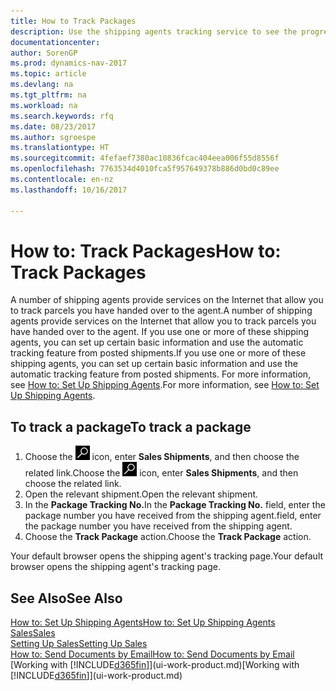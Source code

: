 ```yaml
---
title: How to Track Packages
description: Use the shipping agents tracking service to see the progress of a delivery.
documentationcenter: 
author: SorenGP
ms.prod: dynamics-nav-2017
ms.topic: article
ms.devlang: na
ms.tgt_pltfrm: na
ms.workload: na
ms.search.keywords: rfq
ms.date: 08/23/2017
ms.author: sgroespe
ms.translationtype: HT
ms.sourcegitcommit: 4fefaef7380ac10836fcac404eea006f55d8556f
ms.openlocfilehash: 7763534d4010fca5f957649378b886d0bd0c89ee
ms.contentlocale: en-nz
ms.lasthandoff: 10/16/2017

---
```

# <a name="how-to-track-packages"></a><span data-ttu-id="a1a80-103">How to: Track Packages</span><span class="sxs-lookup"><span data-stu-id="a1a80-103">How to: Track Packages</span></span>
<span data-ttu-id="a1a80-104">A number of shipping agents provide services on the Internet that allow you to track parcels you have handed over to the agent.</span><span class="sxs-lookup"><span data-stu-id="a1a80-104">A number of shipping agents provide services on the Internet that allow you to track parcels you have handed over to the agent.</span></span> <span data-ttu-id="a1a80-105">If you use one or more of these shipping agents, you can set up certain basic information and use the automatic tracking feature from posted shipments.</span><span class="sxs-lookup"><span data-stu-id="a1a80-105">If you use one or more of these shipping agents, you can set up certain basic information and use the automatic tracking feature from posted shipments.</span></span> <span data-ttu-id="a1a80-106">For more information, see [How to: Set Up Shipping Agents](sales-how-to-set-up-shipping-agents.md).</span><span class="sxs-lookup"><span data-stu-id="a1a80-106">For more information, see [How to: Set Up Shipping Agents](sales-how-to-set-up-shipping-agents.md).</span></span>

## <a name="to-track-a-package"></a><span data-ttu-id="a1a80-107">To track a package</span><span class="sxs-lookup"><span data-stu-id="a1a80-107">To track a package</span></span>
1. <span data-ttu-id="a1a80-108">Choose the ![Search for Page or Report](media/ui-search/search_small.png "Search for Page or Report icon") icon, enter **Sales Shipments**, and then choose the related link.</span><span class="sxs-lookup"><span data-stu-id="a1a80-108">Choose the ![Search for Page or Report](media/ui-search/search_small.png "Search for Page or Report icon") icon, enter **Sales Shipments**, and then choose the related link.</span></span>
2. <span data-ttu-id="a1a80-109">Open the relevant shipment.</span><span class="sxs-lookup"><span data-stu-id="a1a80-109">Open the relevant shipment.</span></span>
3. <span data-ttu-id="a1a80-110">In the **Package Tracking No.**</span><span class="sxs-lookup"><span data-stu-id="a1a80-110">In the **Package Tracking No.**</span></span> <span data-ttu-id="a1a80-111">field, enter the package number you have received from the shipping agent.</span><span class="sxs-lookup"><span data-stu-id="a1a80-111">field, enter the package number you have received from the shipping agent.</span></span>
4. <span data-ttu-id="a1a80-112">Choose the **Track Package** action.</span><span class="sxs-lookup"><span data-stu-id="a1a80-112">Choose the **Track Package** action.</span></span>

<span data-ttu-id="a1a80-113">Your default browser opens the shipping agent's tracking page.</span><span class="sxs-lookup"><span data-stu-id="a1a80-113">Your default browser opens the shipping agent's tracking page.</span></span>

## <a name="see-also"></a><span data-ttu-id="a1a80-114">See Also</span><span class="sxs-lookup"><span data-stu-id="a1a80-114">See Also</span></span>
[<span data-ttu-id="a1a80-115">How to: Set Up Shipping Agents</span><span class="sxs-lookup"><span data-stu-id="a1a80-115">How to: Set Up Shipping Agents</span></span>](sales-how-to-set-up-shipping-agents.md)  
[<span data-ttu-id="a1a80-116">Sales</span><span class="sxs-lookup"><span data-stu-id="a1a80-116">Sales</span></span>](sales-manage-sales.md)  
[<span data-ttu-id="a1a80-117">Setting Up Sales</span><span class="sxs-lookup"><span data-stu-id="a1a80-117">Setting Up Sales</span></span>](sales-setup-sales.md)  
[<span data-ttu-id="a1a80-118">How to: Send Documents by Email</span><span class="sxs-lookup"><span data-stu-id="a1a80-118">How to: Send Documents by Email</span></span>](ui-how-send-documents-email.md)  
<span data-ttu-id="a1a80-119">[Working with [!INCLUDE[d365fin](includes/d365fin_md.md)]](ui-work-product.md)</span><span class="sxs-lookup"><span data-stu-id="a1a80-119">[Working with [!INCLUDE[d365fin](includes/d365fin_md.md)]](ui-work-product.md)</span></span>

